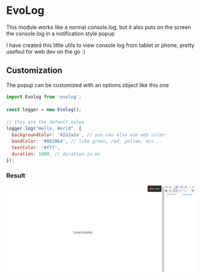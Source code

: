 # EvoLog

This module works like a normal console.log, but it also puts on the screen the console.log in a notification style popup

I have created this little utils to view console log from tablet or phone, pretty usefeul for web dev on the go :)
## Customization
The popup can be customized with an options object like this one
```js
import Evolog from 'evolog';

const logger = new Evolog();

// this are the default value
logger.log("Hello, World", {
  backgroundColor: '#2a2a2a', // you can also use web color 
  bandColor: '#002064', // like green, red, yellow, ecc...
  textColor: '#fff',
  duration: 1000, // duration in ms
});

```

### Result
![alt text](./images/img.png)
